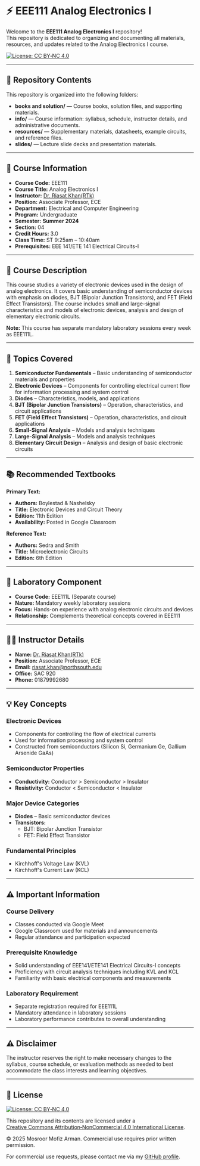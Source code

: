 # ⚡ EEE111 Analog Electronics I

Welcome to the **EEE111 Analog Electronics I** repository!  
This repository is dedicated to organizing and documenting all materials, resources, and updates related to the Analog Electronics I course.  

[![License: CC BY‑NC 4.0](https://img.shields.io/badge/License‑CC%20BY‑NC%204.0-lightgrey.svg)](https://creativecommons.org/licenses/by-nc/4.0/)

---

## 📁 Repository Contents

This repository is organized into the following folders:

- **books and solution/** — Course books, solution files, and supporting materials.
- **info/** — Course information: syllabus, schedule, instructor details, and administrative documents.
- **resources/** — Supplementary materials, datasheets, example circuits, and reference files.
- **slides/** — Lecture slide decks and presentation materials.

---

## 📌 Course Information

- **Course Code:** EEE111  
- **Course Title:** Analog Electronics I  
- **Instructor:** [Dr. Riasat Khan(RTk)](https://ece.northsouth.edu/people/riasat-khan/)  
- **Position:** Associate Professor, ECE  
- **Department:** Electrical and Computer Engineering  
- **Program:** Undergraduate  
- **Semester:** **Summer 2024**  
- **Section:** 04  
- **Credit Hours:** 3.0  
- **Class Time:** ST 9:25am – 10:40am  
- **Prerequisites:** EEE 141/ETE 141 Electrical Circuits-I  

---

## 🎯 Course Description

This course studies a variety of electronic devices used in the design of analog electronics. It covers basic understanding of semiconductor devices with emphasis on diodes, BJT (Bipolar Junction Transistors), and FET (Field Effect Transistors). The course includes small and large-signal characteristics and models of electronic devices, analysis and design of elementary electronic circuits.

**Note:** This course has separate mandatory laboratory sessions every week as EEE111L.

---

## 🧩 Topics Covered

1. **Semiconductor Fundamentals** – Basic understanding of semiconductor materials and properties
2. **Electronic Devices** – Components for controlling electrical current flow for information processing and system control
3. **Diodes** – Characteristics, models, and applications
4. **BJT (Bipolar Junction Transistors)** – Operation, characteristics, and circuit applications
5. **FET (Field Effect Transistors)** – Operation, characteristics, and circuit applications
6. **Small-Signal Analysis** – Models and analysis techniques
7. **Large-Signal Analysis** – Models and analysis techniques
8. **Elementary Circuit Design** – Analysis and design of basic electronic circuits

---

## 📚 Recommended Textbooks

**Primary Text:**
- **Authors:** Boylestad & Nashelsky  
- **Title:** Electronic Devices and Circuit Theory  
- **Edition:** 11th Edition  
- **Availability:** Posted in Google Classroom

**Reference Text:**
- **Authors:** Sedra and Smith  
- **Title:** Microelectronic Circuits  
- **Edition:** 6th Edition

---

## 🔬 Laboratory Component

- **Course Code:** EEE111L (Separate course)
- **Nature:** Mandatory weekly laboratory sessions
- **Focus:** Hands-on experience with analog electronic circuits and devices
- **Relationship:** Complements theoretical concepts covered in EEE111

---

## 👨‍🏫 Instructor Details

- **Name:** [Dr. Riasat Khan(RTk)](https://ece.northsouth.edu/people/riasat-khan/)  
- **Position:** Associate Professor, ECE
- **Email:** riasat.khan@northsouth.edu
- **Office:** SAC 920
- **Phone:** 01879992680

---

## 💡 Key Concepts

### Electronic Devices
- Components for controlling the flow of electrical currents
- Used for information processing and system control
- Constructed from semiconductors (Silicon Si, Germanium Ge, Gallium Arsenide GaAs)

### Semiconductor Properties
- **Conductivity:** Conductor > Semiconductor > Insulator
- **Resistivity:** Conductor < Semiconductor < Insulator

### Major Device Categories
- **Diodes** – Basic semiconductor devices
- **Transistors:**
  - BJT: Bipolar Junction Transistor
  - FET: Field Effect Transistor

### Fundamental Principles
- Kirchhoff's Voltage Law (KVL)
- Kirchhoff's Current Law (KCL)

---

## ⚠️ Important Information

### Course Delivery
- Classes conducted via Google Meet
- Google Classroom used for materials and announcements
- Regular attendance and participation expected

### Prerequisite Knowledge
- Solid understanding of EEE141/ETE141 Electrical Circuits-I concepts
- Proficiency with circuit analysis techniques including KVL and KCL
- Familiarity with basic electrical components and measurements

### Laboratory Requirement
- Separate registration required for EEE111L
- Mandatory attendance in laboratory sessions
- Laboratory performance contributes to overall understanding

---

## ⚠️ Disclaimer

The instructor reserves the right to make necessary changes to the syllabus, course schedule, or evaluation methods as needed to best accommodate the class interests and learning objectives.

---

## 📜 License

[![License: CC BY‑NC 4.0](https://img.shields.io/badge/License‑CC%20BY‑NC%204.0-lightgrey.svg)](https://creativecommons.org/licenses/by-nc/4.0/)

This repository and its contents are licensed under a  
[Creative Commons Attribution‑NonCommercial 4.0 International License](https://creativecommons.org/licenses/by-nc/4.0/).

© 2025 Mosroor Mofiz Arman. Commercial use requires prior written permission.  

For commercial use requests, please contact me via my [GitHub profile](https://github.com/mosroormofizarman).

